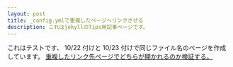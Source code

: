 ```yaml
---
layout: post
title: _config.ymlで重複したページへリンクさせる
description: これはjekyllのTips用記事ページです。
---
```


これはテストです、
10/22 付けと 10/23 付けで同じファイル名のページを作成しています。
[重複したリンク先ページでどちらが開かれるのか検証する。](../jekyll-duplicate)
